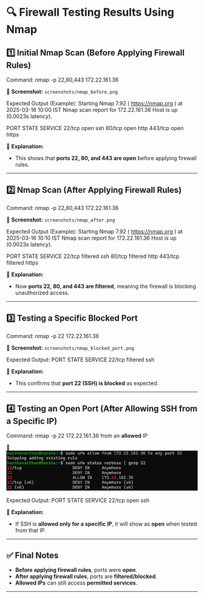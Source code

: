 # 🔍 Firewall Testing Results Using Nmap

## 1️⃣ Initial Nmap Scan (Before Applying Firewall Rules)
Command:
nmap -p 22,80,443 172.22.161.36

📌 **Screenshot:** `screenshots/nmap_before.png`

Expected Output (Example):
Starting Nmap 7.92 ( https://nmap.org ) at 2025-03-16 10:00 IST
Nmap scan report for 172.22.161.36
Host is up (0.0023s latency).

PORT    STATE    SERVICE
22/tcp  open     ssh
80/tcp  open     http
443/tcp open     https

📌 **Explanation:**  
- This shows that **ports 22, 80, and 443 are open** before applying firewall rules.

---

## 2️⃣ Nmap Scan (After Applying Firewall Rules)
Command:
nmap -p 22,80,443 172.22.161.36

📌 **Screenshot:** `screenshots/nmap_after.png`

Expected Output (Example):
Starting Nmap 7.92 ( https://nmap.org ) at 2025-03-16 10:10 IST
Nmap scan report for 172.22.161.36
Host is up (0.0023s latency).

PORT    STATE    SERVICE
22/tcp  filtered ssh
80/tcp  filtered http
443/tcp filtered https

📌 **Explanation:**  
- Now **ports 22, 80, and 443 are filtered**, meaning the firewall is blocking unauthorized access.

---

## 3️⃣ Testing a Specific Blocked Port
Command:
nmap -p 22 172.22.161.36

📌 **Screenshot:** `screenshots/nmap_blocked_port.png`

Expected Output:
PORT    STATE    SERVICE
22/tcp  filtered ssh

📌 **Explanation:**  
- This confirms that **port 22 (SSH) is blocked** as expected.

---

## 4️⃣ Testing an Open Port (After Allowing SSH from a Specific IP)
Command:
nmap -p 22 172.22.161.36 from an **allowed** IP

📌 ![Nmap Allowed IP](screenshots/nmap_allowed_ip.png)

Expected Output:
PORT    STATE    SERVICE
22/tcp  open     ssh

📌 **Explanation:**  
- If SSH is **allowed only for a specific IP**, it will show as **open** when tested from that IP.

---

## ✅ Final Notes
- **Before applying firewall rules**, ports were **open**.
- **After applying firewall rules**, ports are **filtered/blocked**.
- **Allowed IPs** can still access **permitted services**.

---
